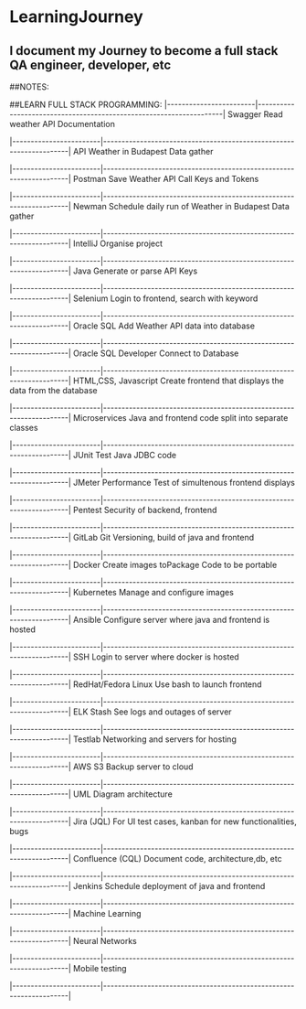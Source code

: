 # LearningJourney
## I document my Journey to become a full stack QA engineer, developer, etc


##NOTES:







##LEARN FULL STACK PROGRAMMING:
|------------------------|--------------------------------------------------------------------|
Swagger                  Read weather API Documentation

|------------------------|--------------------------------------------------------------------|
API                      Weather in Budapest Data gather

|------------------------|--------------------------------------------------------------------|
Postman                  Save Weather API Call Keys and Tokens

|------------------------|--------------------------------------------------------------------|
Newman                   Schedule daily run of Weather in Budapest Data gather

|------------------------|--------------------------------------------------------------------|
IntelliJ                 Organise project

|------------------------|--------------------------------------------------------------------|
Java                     Generate or parse API Keys

|------------------------|--------------------------------------------------------------------|
Selenium                 Login to frontend, search with keyword

|------------------------|--------------------------------------------------------------------|
Oracle SQL               Add Weather API data into database

|------------------------|--------------------------------------------------------------------|
Oracle SQL Developer     Connect to Database

|------------------------|--------------------------------------------------------------------|
HTML,CSS, Javascript    Create frontend that displays the data from the database

|------------------------|--------------------------------------------------------------------|
Microservices           Java and frontend code split into separate classes

|------------------------|--------------------------------------------------------------------|
JUnit                   Test Java JDBC code

|------------------------|--------------------------------------------------------------------|
JMeter                   Performance Test of simultenous frontend displays

|------------------------|--------------------------------------------------------------------|
Pentest                  Security of backend, frontend

|------------------------|--------------------------------------------------------------------|
GitLab                   Git Versioning, build of java and frontend

|------------------------|--------------------------------------------------------------------|
Docker                   Create images toPackage Code to be portable

|------------------------|--------------------------------------------------------------------|
Kubernetes               Manage and configure images

|------------------------|--------------------------------------------------------------------|
Ansible                  Configure server where java and frontend is hosted

|------------------------|--------------------------------------------------------------------|
SSH                      Login to server where docker is hosted

|------------------------|--------------------------------------------------------------------|
RedHat/Fedora Linux      Use bash to launch frontend

|------------------------|--------------------------------------------------------------------|
ELK Stash                See logs and outages of server

|------------------------|--------------------------------------------------------------------|
Testlab                  Networking and servers for hosting

|------------------------|--------------------------------------------------------------------|
AWS S3                   Backup server to cloud

|------------------------|--------------------------------------------------------------------|
UML                      Diagram architecture

|------------------------|--------------------------------------------------------------------|
Jira                     (JQL) For UI test cases, kanban for new functionalities, bugs

|------------------------|--------------------------------------------------------------------|
Confluence               (CQL) Document code, architecture,db, etc

|------------------------|--------------------------------------------------------------------|
Jenkins                   Schedule deployment of java and frontend

|------------------------|--------------------------------------------------------------------|
Machine Learning

|------------------------|--------------------------------------------------------------------|
Neural Networks

|------------------------|--------------------------------------------------------------------|
Mobile testing

|------------------------|--------------------------------------------------------------------|
